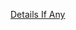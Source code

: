 [Details If Any](https://github.com/deathbybandaid/piholeparser/blob/master/RecentRunLogs/parsingscripts/EasyPrivacy.md)


